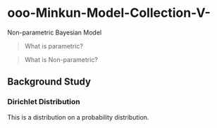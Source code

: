 # ooo-Minkun-Model-Collection-V-
Non-parametric Bayesian Model

> What is parametric? 

> What is Non-parametric?


## Background Study
### Dirichlet Distribution
This is a distribution on a probability distribution.


























